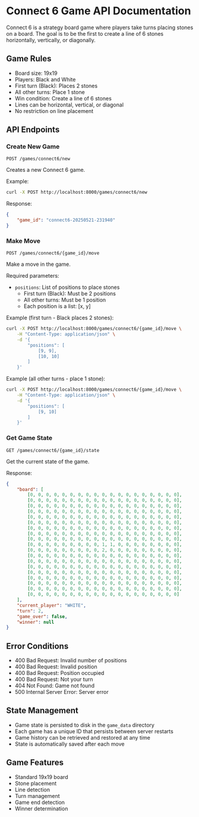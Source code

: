 # Connect 6 Game API Documentation

Connect 6 is a strategy board game where players take turns placing stones on a board. The goal is to be the first to create a line of 6 stones horizontally, vertically, or diagonally.

## Game Rules

- Board size: 19x19
- Players: Black and White
- First turn (Black): Places 2 stones
- All other turns: Place 1 stone
- Win condition: Create a line of 6 stones
- Lines can be horizontal, vertical, or diagonal
- No restriction on line placement

## API Endpoints

### Create New Game
```http
POST /games/connect6/new
```

Creates a new Connect 6 game.

Example:
```bash
curl -X POST http://localhost:8000/games/connect6/new
```

Response:
```json
{
    "game_id": "connect6-20250521-231940"
}
```

### Make Move
```http
POST /games/connect6/{game_id}/move
```

Make a move in the game.

Required parameters:
- `positions`: List of positions to place stones
  - First turn (Black): Must be 2 positions
  - All other turns: Must be 1 position
  - Each position is a list: [x, y]

Example (first turn - Black places 2 stones):
```bash
curl -X POST http://localhost:8000/games/connect6/{game_id}/move \
    -H "Content-Type: application/json" \
    -d '{
        "positions": [
            [9, 9],
            [10, 10]
        ]
    }'
```

Example (all other turns - place 1 stone):
```bash
curl -X POST http://localhost:8000/games/connect6/{game_id}/move \
    -H "Content-Type: application/json" \
    -d '{
        "positions": [
            [9, 10]
        ]
    }'
```

### Get Game State
```http
GET /games/connect6/{game_id}/state
```

Get the current state of the game.

Response:
```json
{
    "board": [
        [0, 0, 0, 0, 0, 0, 0, 0, 0, 0, 0, 0, 0, 0, 0, 0, 0, 0, 0],
        [0, 0, 0, 0, 0, 0, 0, 0, 0, 0, 0, 0, 0, 0, 0, 0, 0, 0, 0],
        [0, 0, 0, 0, 0, 0, 0, 0, 0, 0, 0, 0, 0, 0, 0, 0, 0, 0, 0],
        [0, 0, 0, 0, 0, 0, 0, 0, 0, 0, 0, 0, 0, 0, 0, 0, 0, 0, 0],
        [0, 0, 0, 0, 0, 0, 0, 0, 0, 0, 0, 0, 0, 0, 0, 0, 0, 0, 0],
        [0, 0, 0, 0, 0, 0, 0, 0, 0, 0, 0, 0, 0, 0, 0, 0, 0, 0, 0],
        [0, 0, 0, 0, 0, 0, 0, 0, 0, 0, 0, 0, 0, 0, 0, 0, 0, 0, 0],
        [0, 0, 0, 0, 0, 0, 0, 0, 0, 0, 0, 0, 0, 0, 0, 0, 0, 0, 0],
        [0, 0, 0, 0, 0, 0, 0, 0, 0, 0, 0, 0, 0, 0, 0, 0, 0, 0, 0],
        [0, 0, 0, 0, 0, 0, 0, 0, 0, 1, 1, 0, 0, 0, 0, 0, 0, 0, 0],
        [0, 0, 0, 0, 0, 0, 0, 0, 0, 2, 0, 0, 0, 0, 0, 0, 0, 0, 0],
        [0, 0, 0, 0, 0, 0, 0, 0, 0, 0, 0, 0, 0, 0, 0, 0, 0, 0, 0],
        [0, 0, 0, 0, 0, 0, 0, 0, 0, 0, 0, 0, 0, 0, 0, 0, 0, 0, 0],
        [0, 0, 0, 0, 0, 0, 0, 0, 0, 0, 0, 0, 0, 0, 0, 0, 0, 0, 0],
        [0, 0, 0, 0, 0, 0, 0, 0, 0, 0, 0, 0, 0, 0, 0, 0, 0, 0, 0],
        [0, 0, 0, 0, 0, 0, 0, 0, 0, 0, 0, 0, 0, 0, 0, 0, 0, 0, 0],
        [0, 0, 0, 0, 0, 0, 0, 0, 0, 0, 0, 0, 0, 0, 0, 0, 0, 0, 0],
        [0, 0, 0, 0, 0, 0, 0, 0, 0, 0, 0, 0, 0, 0, 0, 0, 0, 0, 0],
        [0, 0, 0, 0, 0, 0, 0, 0, 0, 0, 0, 0, 0, 0, 0, 0, 0, 0, 0]
    ],
    "current_player": "WHITE",
    "turn": 2,
    "game_over": false,
    "winner": null
}
```

## Error Conditions

- 400 Bad Request: Invalid number of positions
- 400 Bad Request: Invalid position
- 400 Bad Request: Position occupied
- 400 Bad Request: Not your turn
- 404 Not Found: Game not found
- 500 Internal Server Error: Server error

## State Management

- Game state is persisted to disk in the `game_data` directory
- Each game has a unique ID that persists between server restarts
- Game history can be retrieved and restored at any time
- State is automatically saved after each move

## Game Features

- Standard 19x19 board
- Stone placement
- Line detection
- Turn management
- Game end detection
- Winner determination
